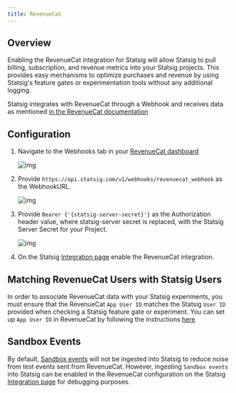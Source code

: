 ```yaml
---
title: RevenueCat
---
```


## Overview

Enabling the RevenueCat integration for Statsig will allow Statsig to pull billing, subscription, and revenue metrics into your Statsig projects. This provides easy mechanisms to optimize purchases and revenue by using Statsig's feature gates or experimentation tools without any additional logging.

Statsig integrates with RevenueCat through a Webhook and receives data as mentioned [in the RevenueCat documentation](https://docs.revenuecat.com/docs/webhooks)

## Configuration

1. Navigate to the Webhooks tab in your [RevenueCat dashboard](https://app.revenuecat.com/overview)

   ![img](https://console.statsig.com/img/integrations/revenue_cat_integration_steps/dashboard.png)

2. Provide `https://api.statsig.com/v1/webhooks/revenuecat_webhook` as the WebhookURL.

   ![img](https://console.statsig.com/img/integrations/revenue_cat_integration_steps/webhook.png)

3. Provide `Bearer {'{statsig-server-secret}'}` as the Authorization header value, where statsig-server secret is replaced, with the Statsig Server Secret for your Project.

   ![img](https://console.statsig.com/img/integrations/revenue_cat_integration_steps/authorization.png)

4. On the Statsig [Integration page](https://console.statsig.com/integrations) enable the RevenueCat integration.

## Matching RevenueCat Users with Statsig Users
In order to associate RevenueCat data with your Statsig experiments, you must ensure that the RevenueCat `App User ID` matches the Statsig `User ID` provided when checking a Statsig feature gate or experiment. You can set up `App User ID` in RevenueCat by following the instructions [here](https://docs.revenuecat.com/docs/user-ids#provided-app-user-id)

## Sandbox Events
By default, [Sandbox events](https://docs.revenuecat.com/docs/webhooks#testing) will not be ingested into Statsig to reduce noise from test events sent from RevenueCat. However, ingesting `Sandbox events` into Statsig can be enabled in the RevenueCat configuration on the Statsig [Integration page](https://console.statsig.com/integrations) for debugging purposes.